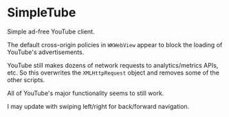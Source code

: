# SimpleTube
Simple ad-free YouTube client.

The default cross-origin policies in `WKWebView` appear to block the loading of YouTube's advertisements.

YouTube still makes dozens of network requests to analytics/metrics APIs, etc.  So this overwrites the `XMLHttpRequest` object and removes some of the other scripts.

All of YouTube's major functionality seems to still work.  

I may update with swiping left/right for back/forward navigation. 
